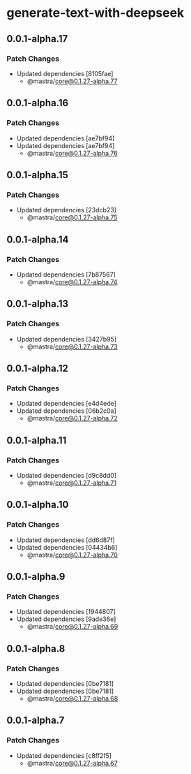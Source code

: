 # generate-text-with-deepseek

## 0.0.1-alpha.17

### Patch Changes

- Updated dependencies [8105fae]
  - @mastra/core@0.1.27-alpha.77

## 0.0.1-alpha.16

### Patch Changes

- Updated dependencies [ae7bf94]
- Updated dependencies [ae7bf94]
  - @mastra/core@0.1.27-alpha.76

## 0.0.1-alpha.15

### Patch Changes

- Updated dependencies [23dcb23]
  - @mastra/core@0.1.27-alpha.75

## 0.0.1-alpha.14

### Patch Changes

- Updated dependencies [7b87567]
  - @mastra/core@0.1.27-alpha.74

## 0.0.1-alpha.13

### Patch Changes

- Updated dependencies [3427b95]
  - @mastra/core@0.1.27-alpha.73

## 0.0.1-alpha.12

### Patch Changes

- Updated dependencies [e4d4ede]
- Updated dependencies [06b2c0a]
  - @mastra/core@0.1.27-alpha.72

## 0.0.1-alpha.11

### Patch Changes

- Updated dependencies [d9c8dd0]
  - @mastra/core@0.1.27-alpha.71

## 0.0.1-alpha.10

### Patch Changes

- Updated dependencies [dd6d87f]
- Updated dependencies [04434b6]
  - @mastra/core@0.1.27-alpha.70

## 0.0.1-alpha.9

### Patch Changes

- Updated dependencies [1944807]
- Updated dependencies [9ade36e]
  - @mastra/core@0.1.27-alpha.69

## 0.0.1-alpha.8

### Patch Changes

- Updated dependencies [0be7181]
- Updated dependencies [0be7181]
  - @mastra/core@0.1.27-alpha.68

## 0.0.1-alpha.7

### Patch Changes

- Updated dependencies [c8ff2f5]
  - @mastra/core@0.1.27-alpha.67

